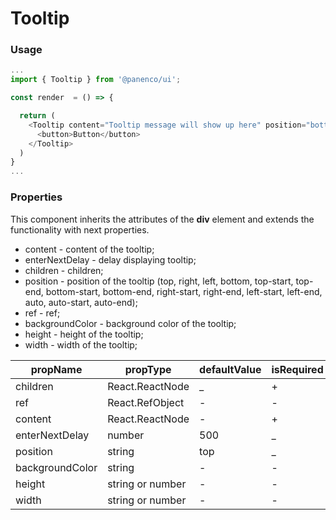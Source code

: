 # Tooltip

### Usage

```js
...
import { Tooltip } from '@panenco/ui';

const render  = () => {

  return (
    <Tooltip content="Tooltip message will show up here" position="bottom">
      <button>Button</button>
    </Tooltip>
  )
}
...
```

<!-- STORY -->

### Properties

This component inherits the attributes of the **div** element and extends the functionality with next properties.

- content - content of the tooltip;
- enterNextDelay - delay displaying tooltip;
- children - children;
- position - position of the tooltip (top, right, left, bottom, top-start, top-end, bottom-start, bottom-end, right-start, right-end, left-start, left-end, auto, auto-start, auto-end);
- ref - ref;
- backgroundColor - background color of the tooltip;
- height - height of the tooltip;
- width - width of the tooltip;

| propName                 | propType         | defaultValue | isRequired |
| ------------------------ | ---------------  | ------------ | ---------- |
| children                 | React.ReactNode  | \_           | +          |
| ref                      | React.RefObject  | -            | -          |
| content                  | React.ReactNode  | -            | +          |
| enterNextDelay           | number           | 500          | \_         |
| position                 | string           | top          | \_         |
| backgroundColor          | string           | -            | -          |
| height                   | string or number | -            | -          |
| width                    | string or number | -            | -          |
